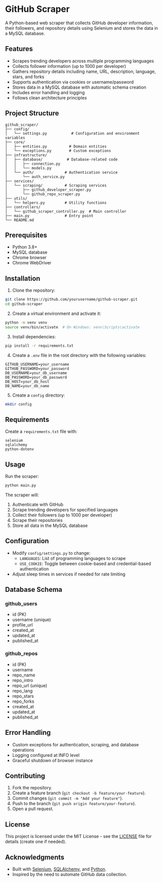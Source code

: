 # GitHub Scraper

A Python-based web scraper that collects GitHub developer information, their followers, and repository details using Selenium and stores the data in a MySQL database.

## Features

- Scrapes trending developers across multiple programming languages
- Collects follower information (up to 1000 per developer)
- Gathers repository details including name, URL, description, language, stars, and forks
- Supports authentication via cookies or username/password
- Stores data in a MySQL database with automatic schema creation
- Includes error handling and logging
- Follows clean architecture principles

## Project Structure

```
github_scraper/
├── config/
│   └── settings.py           # Configuration and environment variables
├── core/
│   ├── entities.py          # Domain entities
│   └── exceptions.py        # Custom exceptions
├── infrastructure/
│   ├── database/           # Database-related code
│   │   ├── connection.py
│   │   └── models.py
│   └── auth/              # Authentication service
│       └── auth_service.py
├── services/
│   └── scraping/          # Scraping services
│       ├── github_developer_scraper.py
│       └── github_repo_scraper.py
├── utils/
│   └── helpers.py         # Utility functions
├── controllers/
│   └── github_scraper_controller.py  # Main controller
├── main.py                # Entry point
└── README.md
```

## Prerequisites

- Python 3.8+
- MySQL database
- Chrome browser
- Chrome WebDriver

## Installation

1. Clone the repository:
```bash
git clone https://github.com/yourusername/github-scraper.git
cd github-scraper
```

2. Create a virtual environment and activate it:
```bash
python -m venv venv
source venv/bin/activate  # On Windows: venv\Scripts\activate
```

3. Install dependencies:
```bash
pip install -r requirements.txt
```

4. Create a `.env` file in the root directory with the following variables:
```
GITHUB_USERNAME=your_username
GITHUB_PASSWORD=your_password
DB_USERNAME=your_db_username
DB_PASSWORD=your_db_password
DB_HOST=your_db_host
DB_NAME=your_db_name
```

5. Create a `config` directory:
```bash
mkdir config
```

## Requirements

Create a `requirements.txt` file with:
```
selenium
sqlalchemy
python-dotenv
```

## Usage

Run the scraper:
```bash
python main.py
```

The scraper will:
1. Authenticate with GitHub
2. Scrape trending developers for specified languages
3. Collect their followers (up to 1000 per developer)
4. Scrape their repositories
5. Store all data in the MySQL database

## Configuration

- Modify `config/settings.py` to change:
  - `LANGUAGES`: List of programming languages to scrape
  - `USE_COOKIE`: Toggle between cookie-based and credential-based authentication
- Adjust sleep times in services if needed for rate limiting

## Database Schema

### github_users
- id (PK)
- username (unique)
- profile_url
- created_at
- updated_at
- published_at

### github_repos
- id (PK)
- username
- repo_name
- repo_intro
- repo_url (unique)
- repo_lang
- repo_stars
- repo_forks
- created_at
- updated_at
- published_at

## Error Handling

- Custom exceptions for authentication, scraping, and database operations
- Logging configured at INFO level
- Graceful shutdown of browser instance

## Contributing

1. Fork the repository.
2. Create a feature branch (`git checkout -b feature/your-feature`).
3. Commit changes (`git commit -m "Add your feature"`).
4. Push to the branch (`git push origin feature/your-feature`).
5. Open a pull request.

## License

This project is licensed under the MIT License - see the [LICENSE](LICENSE) file for details (create one if needed).

## Acknowledgments

- Built with [Selenium](https://www.selenium.dev/), [SQLAlchemy](https://www.sqlalchemy.org/), and [Python](https://www.python.org/).
- Inspired by the need to automate GitHub data collection.